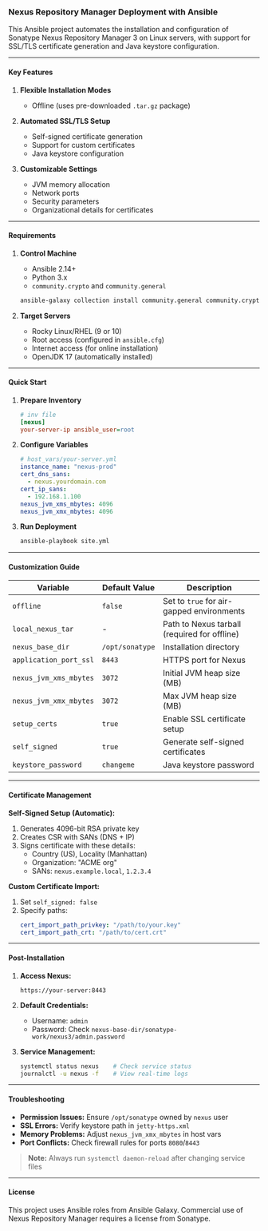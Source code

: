 ### Nexus Repository Manager Deployment with Ansible

This Ansible project automates the installation and configuration of Sonatype Nexus Repository Manager 3 on Linux servers, with support for SSL/TLS certificate generation and Java keystore configuration.

---

#### **Key Features**
1. **Flexible Installation Modes**
   - Offline (uses pre-downloaded `.tar.gz` package)
   
2. **Automated SSL/TLS Setup**
   - Self-signed certificate generation
   - Support for custom certificates
   - Java keystore configuration

3. **Customizable Settings**
   - JVM memory allocation
   - Network ports
   - Security parameters
   - Organizational details for certificates

---

#### **Requirements**
1. **Control Machine**
   - Ansible 2.14+
   - Python 3.x
   - `community.crypto` and `community.general`
    ```bash
    ansible-galaxy collection install community.general community.crypto
    ```

2. **Target Servers**
   - Rocky Linux/RHEL (9 or 10)
   - Root access (configured in `ansible.cfg`)
   - Internet access (for online installation)
   - OpenJDK 17 (automatically installed)

---

#### **Quick Start**
1. **Prepare Inventory**
   ```ini
   # inv file
   [nexus]
   your-server-ip ansible_user=root
   ```

2. **Configure Variables**
   ```yaml
   # host_vars/your-server.yml
   instance_name: "nexus-prod"
   cert_dns_sans:
     - nexus.yourdomain.com
   cert_ip_sans:
     - 192.168.1.100
   nexus_jvm_xms_mbytes: 4096
   nexus_jvm_xmx_mbytes: 4096
   ```

3. **Run Deployment**
   ```bash
   ansible-playbook site.yml
   ```

---

#### **Customization Guide**
| Variable                  | Default Value          | Description                                                                 |
|---------------------------|------------------------|-----------------------------------------------------------------------------|
| `offline`                 | `false`                | Set to `true` for air-gapped environments                                  |
| `local_nexus_tar`         | -                      | Path to Nexus tarball (required for offline)                               |
| `nexus_base_dir`          | `/opt/sonatype`        | Installation directory                                                     |
| `application_port_ssl`    | `8443`                 | HTTPS port for Nexus                                                       |
| `nexus_jvm_xms_mbytes`    | `3072`                 | Initial JVM heap size (MB)                                                 |
| `nexus_jvm_xmx_mbytes`    | `3072`                 | Max JVM heap size (MB)                                                     |
| `setup_certs`             | `true`                 | Enable SSL certificate setup                                               |
| `self_signed`             | `true`                 | Generate self-signed certificates                                          |
| `keystore_password`       | `changeme`             | Java keystore password                                                     |

---

#### **Certificate Management**
**Self-Signed Setup (Automatic):**
1. Generates 4096-bit RSA private key
2. Creates CSR with SANs (DNS + IP)
3. Signs certificate with these details:
   - Country (US), Locality (Manhattan)
   - Organization: "ACME org"
   - SANs: `nexus.example.local`, `1.2.3.4`

**Custom Certificate Import:**
1. Set `self_signed: false`
2. Specify paths:
   ```yaml
   cert_import_path_privkey: "/path/to/your.key"
   cert_import_path_crt: "/path/to/cert.crt"
   ```

---

#### **Post-Installation**
1. **Access Nexus:**
   ```
   https://your-server:8443
   ```
2. **Default Credentials:**
   - Username: `admin`
   - Password: Check `nexus-base-dir/sonatype-work/nexus3/admin.password`

3. **Service Management:**
   ```bash
   systemctl status nexus    # Check service status
   journalctl -u nexus -f    # View real-time logs
   ```

---

#### **Troubleshooting**
- **Permission Issues:** Ensure `/opt/sonatype` owned by `nexus` user
- **SSL Errors:** Verify keystore path in `jetty-https.xml`
- **Memory Problems:** Adjust `nexus_jvm_xmx_mbytes` in host vars
- **Port Conflicts:** Check firewall rules for ports `8080`/`8443`

> **Note:** Always run `systemctl daemon-reload` after changing service files

---

#### **License**
This project uses Ansible roles from Ansible Galaxy. Commercial use of Nexus Repository Manager requires a license from Sonatype.